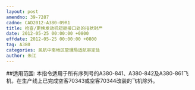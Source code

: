 ```yaml
---
layout: post
amendno: 39-7287
cadno: CAD2012-A380-09R1
title: 检查/更换发动机短舱接口处的指状封严
date: 2012-05-25 00:00:00 +0800
effdate: 2012-05-25 00:00:00 +0800
tag: A380
categories: 民航中南地区管理局适航审定处
author: 朱江
---
```


##适用范围:
本指令适用于所有序列号的A380-841、A380-842及A380-861飞机，在生产线上已完成空客70343或空客70344改装的飞机除外。

